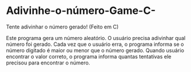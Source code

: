 # Adivinhe-o-número-Game-C-
Tente adivinhar o número gerado!
(Feito em C)

Este programa gera um número aleatório. O usuário precisa adivinhar qual número foi gerado. 
Cada vez que o usuário erra, o programa informa se o número digitado é maior ou menor que o 
número gerado. Quando usuário encontrar o valor correto, o programa informa quantas tentativas ele precisou para
encontrar o número.
